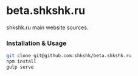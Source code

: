 beta.shkshk.ru
=========================

shkshk.ru main website sources.

### Installation & Usage

```bash
git clone git@github.com:shkshk/beta.shkshk.ru
npm install
gulp serve
```
